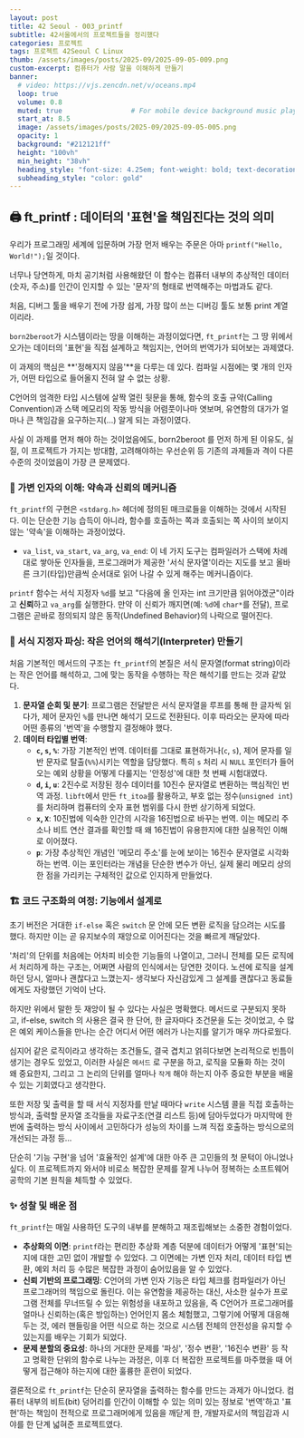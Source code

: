 ```yaml
---
layout: post 
title: 42 Seoul - 003_printf
subtitle: 42서울에서의 프로젝트들을 정리했다
categories: 프로젝트
tags: 프로젝트 42Seoul C Linux 
thumb: /assets/images/posts/2025-09/2025-09-05-009.png
custom-excerpt: 컴퓨터가 사람 말을 이해하게 만들기
banner:
  # video: https://vjs.zencdn.net/v/oceans.mp4
  loop: true
  volume: 0.8
  muted: true                 # For mobile device background music play 
  start_at: 8.5
  image: /assets/images/posts/2025-09/2025-09-05-005.png
  opacity: 1
  background: "#212121ff"
  height: "100vh"
  min_height: "38vh"
  heading_style: "font-size: 4.25em; font-weight: bold; text-decoration: underline"
  subheading_style: "color: gold"
---
```


## 🖨️ ft_printf : 데이터의 '표현'을 책임진다는 것의 의미

우리가 프로그래밍 세계에 입문하며 가장 먼저 배우는 주문은 아마 `printf("Hello, World!");`일 것이다. 

너무나 당연하게, 마치 공기처럼 사용해왔던 이 함수는 컴퓨터 내부의 추상적인 데이터(숫자, 주소)를 인간이 인지할 수 있는 '문자'의 형태로 번역해주는 마법과도 같다. 

처음, 디버그 툴을 배우기 전에 가장 쉽게, 가장 많이 쓰는 디버깅 툴도 보통 print 계열이리라.

`born2beroot`가 시스템이라는 땅을 이해하는 과정이었다면, `ft_printf`는 그 땅 위에서 오가는 데이터의 '표현'을 직접 설계하고 책임지는, 언어의 번역가가 되어보는 과제였다.

이 과제의 핵심은 **'정해지지 않음'**을 다루는 데 있다. 컴파일 시점에는 몇 개의 인자가, 어떤 타입으로 들어올지 전혀 알 수 없는 상황. 

C언어의 엄격한 타입 시스템에 살짝 열린 뒷문을 통해, 함수의 호출 규약(Calling Convention)과 스택 메모리의 작동 방식을 어렴풋이나마 엿보며, 유연함의 대가가 얼마나 큰 책임감을 요구하는지(...) 알게 되는 과정이였다.

사실 이 과제를 먼저 해야 하는 것이었음에도, born2beroot 를 먼저 하게 된 이유도, 실질, 이 프로젝트가 가지는 방대함, 고려해야하는 우선순위 등 기존의 과제들과 격이 다른 수준의 것이었음이 가장 큰 문제였다.

### 🎩 가변 인자의 이해: 약속과 신뢰의 메커니즘

`ft_printf`의 구현은 `<stdarg.h>` 헤더에 정의된 매크로들을 이해하는 것에서 시작된다. 이는 단순한 기능 습득이 아니라, 함수를 호출하는 쪽과 호출되는 쪽 사이의 보이지 않는 '약속'을 이해하는 과정이었다.

* `va_list`, `va_start`, `va_arg`, `va_end`: 이 네 가지 도구는 컴파일러가 스택에 차례대로 쌓아둔 인자들을, 프로그래머가 제공한 '서식 문자열'이라는 지도를 보고 올바른 크기(타입)만큼씩 순서대로 읽어 나갈 수 있게 해주는 메커니즘이다. 

`printf` 함수는 서식 지정자 `%d`를 보고 "다음에 올 인자는 int 크기만큼 읽어야겠군"이라고 **신뢰**하고 `va_arg`를 실행한다. 만약 이 신뢰가 깨지면(예: `%d`에 `char*`를 전달), 프로그램은 곧바로 정의되지 않은 동작(Undefined Behavior)의 나락으로 떨어진다.

### 🧩 서식 지정자 파싱: 작은 언어의 해석기(Interpreter) 만들기

처음 기본적인 메서드의 구조는 `ft_printf`의 본질은 서식 문자열(format string)이라는 작은 언어를 해석하고, 그에 맞는 동작을 수행하는 작은 해석기를 만드는 것과 같았다.

1.  **문자열 순회 및 분기**: 프로그램은 전달받은 서식 문자열을 루프를 통해 한 글자씩 읽다가, 제어 문자인 `%`를 만나면 해석기 모드로 전환된다. 이후 따라오는 문자에 따라 어떤 종류의 '번역'을 수행할지 결정해야 했다.
2.  **데이터 타입별 번역**:
    * **`c`, `s`, `%`**: 가장 기본적인 번역. 데이터를 그대로 표현하거나(`c`, `s`), 제어 문자를 일반 문자로 탈출(`%%`)시키는 역할을 담당했다. 특히 `s` 처리 시 `NULL` 포인터가 들어오는 예외 상황을 어떻게 다룰지는 '안정성'에 대한 첫 번째 시험대였다.
    * **`d`, `i`, `u`**: 2진수로 저장된 정수 데이터를 10진수 문자열로 변환하는 핵심적인 번역 과정. `libft`에서 만든 `ft_itoa`를 활용하고, 부호 없는 정수(`unsigned int`)를 처리하며 컴퓨터의 숫자 표현 범위를 다시 한번 상기하게 되었다.
    * **`x`, `X`**: 10진법에 익숙한 인간의 시각을 16진법으로 바꾸는 번역. 이는 메모리 주소나 비트 연산 결과를 확인할 때 왜 16진법이 유용한지에 대한 실용적인 이해로 이어졌다.
    * **`p`**: 가장 추상적인 개념인 '메모리 주소'를 눈에 보이는 16진수 문자열로 시각화하는 번역. 이는 포인터라는 개념을 단순한 변수가 아닌, 실제 물리 메모리 상의 한 점을 가리키는 구체적인 값으로 인지하게 만들었다.

### 🏗️ 코드 구조화의 여정: 기능에서 설계로

초기 버전은 거대한 `if-else` 혹은 `switch` 문 안에 모든 변환 로직을 담으려는 시도를 했다. 하지만 이는 곧 유지보수의 재앙으로 이어진다는 것을 빠르게 깨달았다. 

'처리'의 단위를 처음에는 어차피 비슷한 기능들의 나열이고, 그러니 전체를 모든 로직에서 처리하게 하는 구조는, 어쩌면 사람의 인식에서는 당연한 것이다. 노션에 로직을 설계하던 당시, 얼마나 괜찮다고 느꼈는지- 생각보다 자신감있게 그 설계를 괜찮다고 동료들에게도 자랑했던 기억이 난다. 

하지만 위에서 말한 듯 재앙이 될 수 있다는 사실은 명확했다. 메서드로 구분되지 못하고, if-else, switch 의 사용은 결국 한 단어, 한 글자마다 조건문을 도는 것이었고, 수 많은 예외 케이스들을 만나는 순간 어디서 어떤 에러가 나는지를 알기가 매우 까다로웠다. 

심지어 같은 로직이라고 생각하는 조건들도, 결국 겹치고 얽히다보면 논리적으로 빈틈이 생기는 경우도 있었고, 이러한 사실은 `메서드` 로 구분을 하고, 로직을 모듈화 하는 것이 왜 중요한지, 그리고 그 논리의 단위를 얼마나 `작게` 해야 하는지 아주 중요한 부분을 배울 수 있는 기회였다고 생각한다.

또한 저장 및 출력을 할 때 서식 지정자를 만날 때마다 `write` 시스템 콜을 직접 호출하는 방식과, 출력할 문자열 조각들을 자료구조(연결 리스트 등)에 담아두었다가 마지막에 한 번에 출력하는 방식 사이에서 고민하다가 성능의 차이를 느껴 직접 호출하는 방식으로의 개선되는 과정 등... 

단순히 '기능 구현'을 넘어 '효율적인 설계'에 대한 아주 큰 고민들의 첫 문턱이 아니었나 싶다. 이 프로젝트까지 와서야 비로소 복잡한 문제를 잘게 나누어 정복하는 소프트웨어 공학의 기본 원칙을 체득할 수 있었다.

### ✨ 성찰 및 배운 점

`ft_printf`는 매일 사용하던 도구의 내부를 분해하고 재조립해보는 소중한 경험이었다.

* **추상화의 이면**: `printf`라는 편리한 추상화 계층 덕분에 데이터가 어떻게 '표현'되는지에 대한 고민 없이 개발할 수 있었다. 그 이면에는 가변 인자 처리, 데이터 타입 변환, 예외 처리 등 수많은 복잡한 과정이 숨어있음을 알 수 있었다.
* **신뢰 기반의 프로그래밍**: C언어의 가변 인자 기능은 타입 체크를 컴파일러가 아닌 프로그래머의 책임으로 돌린다. 이는 유연함을 제공하는 대신, 사소한 실수가 프로그램 전체를 무너뜨릴 수 있는 위험성을 내포하고 있음을, 즉 C언어가 프로그래머를 얼마나 신뢰하는(혹은 방임하는) 언어인지 몸소 체험했고, 그렇기에 어떻게 대응해두는 것, 에러 핸들링을 어떤 식으로 하는 것으로 시스템 전체의 안전성을 유지할 수 있는지를 배우는 기회가 되었다.
* **문제 분할의 중요성**: 하나의 거대한 문제를 '파싱', '정수 변환', '16진수 변환' 등 작고 명확한 단위의 함수로 나누는 과정은, 이후 더 복잡한 프로젝트를 마주했을 때 어떻게 접근해야 하는지에 대한 훌륭한 훈련이 되었다.

결론적으로 `ft_printf`는 단순히 문자열을 출력하는 함수를 만드는 과제가 아니었다. 컴퓨터 내부의 비트(bit) 덩어리를 인간이 이해할 수 있는 의미 있는 정보로 '번역'하고 '표현'하는 책임이 전적으로 프로그래머에게 있음을 깨닫게 한, 개발자로서의 책임감과 시야를 한 단계 넓혀준 프로젝트였다.